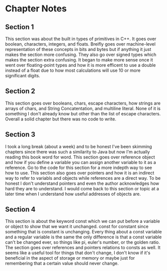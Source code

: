 # Chapter Notes

## Section 1

This section was about the built in types of primitives in C++. It goes over boolean, characters, integers, and floats. Breifly goes over machine-level representation of these concepts in bits and bytes but if anything it just makes the section more confusing. They also go over signed types which makes the section extra confusing. It began to make more sense once it went over floating-point types and how it is more efficent to use a double instead of a float due to how most calculations will use 10 or more significant digits.

## Section 2

This section goes over booleans, chars, escape characters, how strings are arrays of chars, and String Concatentation, and multiline literal. None of it is something I don't already know but other than the list of escape characters. Overall a solid chapter but there was no code to write.

## Section 3

I took a long break (about a week) and to be honest I've been skimming chapters since there was such a similarity to Java but now I'm actually reading this book word for word. This section goes over reference object and how if you define a variable you can assign another variable to it as a reference. Go to the code for this section for a more indepth way to see how to use. This section also goes over pointers and how it is an indirect way to refer to variabls and objects while references are a direct way. To be honest I don't understand pointers and even the author acknowledges how hard they are to understand. I would come back to this section or topic at a later time when I understand how useful addresses of objects are.

## Section 4

This section is about the keyword const which we can put before a variable or object to show that we want it unchanged. const for constant since something that is constant is unchanging. Every thing about a const variable and a regular variable is the same the only difference is that a const variable can't be changed ever, so things like pi, euler's number, or the golden ratio. The section goes over references and pointers relations to consts as well. It seems like a useful tool for things that don't change, I don't know if it's beneficial in the aspect of storage or memory or maybe just for remembering that a certain value should never change.
